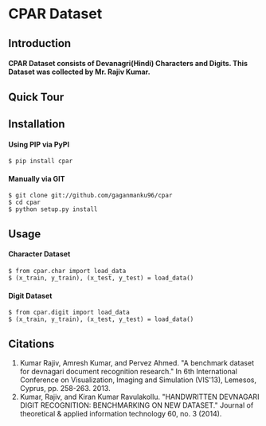 # CPAR Dataset

## Introduction
#### CPAR Dataset consists of Devanagri(Hindi) Characters and Digits. This Dataset was collected by Mr. Rajiv Kumar.

## Quick Tour


## Installation
#### Using PIP via PyPI
```
$ pip install cpar
```
#### Manually via GIT
```
$ git clone git://github.com/gaganmanku96/cpar
$ cd cpar
$ python setup.py install
```

## Usage
#### Character Dataset
```
$ from cpar.char import load_data
$ (x_train, y_train), (x_test, y_test) = load_data()
```
#### Digit Dataset
```
$ from cpar.digit import load_data
$ (x_train, y_train), (x_test, y_test) = load_data()
```

## Citations
  1.  Kumar Rajiv, Amresh Kumar, and Pervez Ahmed. "A benchmark dataset for devnagari document recognition research." In 6th International Conference on Visualization, Imaging and Simulation (VIS'13), Lemesos, Cyprus, pp. 258-263. 2013.
  2. Kumar, Rajiv, and Kiran Kumar Ravulakollu. "HANDWRITTEN DEVNAGARI DIGIT RECOGNITION: BENCHMARKING ON NEW DATASET." Journal of theoretical & applied information technology 60, no. 3 (2014).
